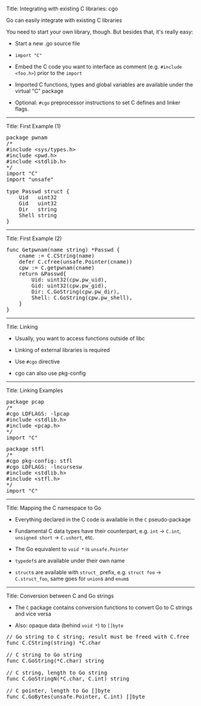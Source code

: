 Title: Integrating with existing C libraries: cgo

Go can easily integrate with existing C libraries

You need to start your own library, though. But besides that, it's really easy:

* Start a new .go source file

* `import "C"`

* Embed the C code you want to interface as comment (e.g. `#include <foo.h>`) prior to the `import`

* Imported C functions, types and global variables are available under the virtual "C" package

* Optional: `#cgo` preprocessor instructions to set C defines and linker flags.

---
Title: First Example (1)

<pre class="prettyprint" data-lang="go">
package pwnam
/*
#include &lt;sys/types.h&gt;
#include &lt;pwd.h&gt;
#include &lt;stdlib.h&gt;
*/
import "C"
import "unsafe"

type Passwd struct {
	Uid   uint32
	Gid   uint32
	Dir   string
	Shell string
}
</pre>

---
Title: First Example (2)

<pre class="prettyprint" data-lang="go">
func Getpwnam(name string) *Passwd {
	cname := C.CString(name)
	defer C.cfree(unsafe.Pointer(cname))
	cpw := C.getpwnam(cname)
	return &Passwd{ 
		Uid: uint32(cpw.pw_uid), 
		Gid: uint32(cpw.pw_gid), 
		Dir: C.GoString(cpw.pw_dir), 
		Shell: C.GoString(cpw.pw_shell),
	}
}
</pre>

---
Title: Linking

* Usually, you want to access functions outside of libc

* Linking of external libraries is required

* Use `#cgo` directive

* cgo can also use pkg-config

---
Title: Linking Examples

<pre class="prettyprint" data-lang="go">
package pcap
/*
#cgo LDFLAGS: -lpcap
#include &lt;stdlib.h&gt;
#include &lt;pcap.h&gt;
*/
import "C"
</pre>

<pre class="prettyprint" data-lang="go">
package stfl
/*
#cgo pkg-config: stfl
#cgo LDFLAGS: -lncursesw
#include &lt;stdlib.h&gt;
#include &lt;stfl.h&gt;
*/
import "C"
</pre>

---
Title: Mapping the C namespace to Go

* Everything declared in the C code is available in the `C` pseudo-package

* Fundamental C data types have their counterpart, e.g. `int` &rarr; `C.int`, `unsigned short` &rarr; `C.ushort`, etc.

* The Go equivalent to `void *` is `unsafe.Pointer`

* `typedef`s are available under their own name

* `struct`s are available with `struct_` prefix, e.g. `struct foo` &rarr; `C.struct_foo`, same goes for `union`s and `enum`s

---
Title: Conversion between C and Go strings

* The `C` package contains conversion functions to convert Go to C strings and vice versa

* Also: opaque data (behind `void *`) to `[]byte`

<pre class="prettyprint" data-lang="go">
// Go string to C string; result must be freed with C.free
func C.CString(string) *C.char

// C string to Go string
func C.GoString(*C.char) string

// C string, length to Go string
func C.GoStringN(*C.char, C.int) string

// C pointer, length to Go []byte
func C.GoBytes(unsafe.Pointer, C.int) []byte
</pre>
